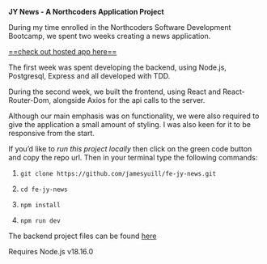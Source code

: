 **JY News - A Northcoders Application Project**

During my time enrolled in the Northcoders Software Development Bootcamp, we spent two weeks creating a news application.

[==check out hosted app here==](http://www.)

The first week was spent developing the backend, using Node.js, Postgresql, Express and all developed with TDD.

  

During the second week, we built the frontend, using React and React-Router-Dom, alongside Axios for the api calls to the server.

  

Although our main emphasis was on functionality, we were also required to give the application a small amount of styling. I was also keen for it to be responsive from the start.

  

If you’d like to *run this project locally* then click on the green code button and copy the repo url. Then in your terminal type the following commands:

1. ```git clone https://github.com/jamesyuill/fe-jy-news.git```

  

2. ```cd fe-jy-news```

  

3. ```npm install```

  

4. ```npm run dev```

  

The backend project files can be found [here](https://github.com/jamesyuill/jy-news)

Requires Node.js v18.16.0
